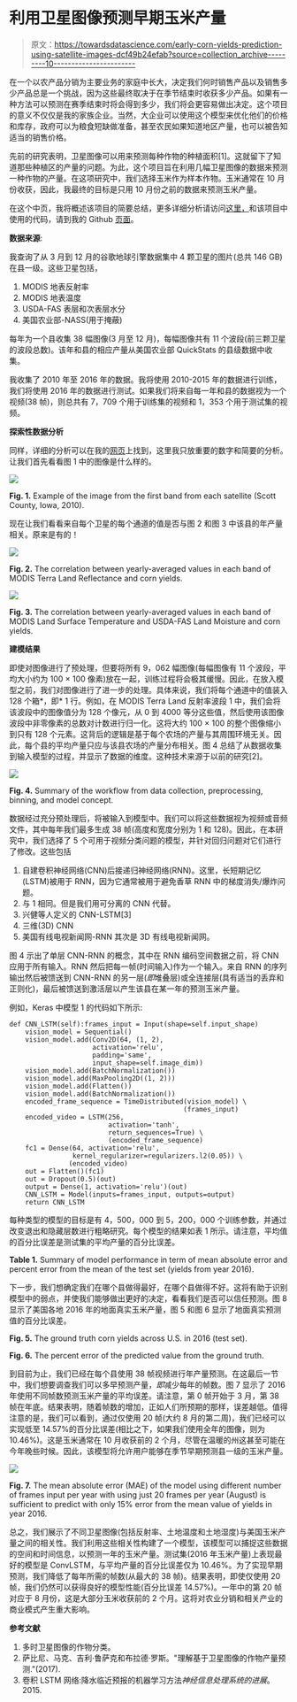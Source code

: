 # 利用卫星图像预测早期玉米产量

> 原文：<https://towardsdatascience.com/early-corn-yields-prediction-using-satellite-images-dcf49b24efab?source=collection_archive---------10----------------------->

在一个以农产品分销为主要业务的家庭中长大，决定我们何时销售产品以及销售多少产品总是一个挑战，因为这些最终取决于在季节结束时收获多少产品。如果有一种方法可以预测在赛季结束时将会得到多少，我们将会更容易做出决定。这个项目的意义不仅仅是我的家族企业。当然，大企业可以使用这个模型来优化他们的价格和库存，政府可以为粮食短缺做准备，甚至农民如果知道地区产量，也可以被告知适当的销售价格。

先前的研究表明，卫星图像可以用来预测每种作物的种植面积[1]。这就留下了知道那些种植区的产量的问题。为此，这个项目旨在利用几幅卫星图像的数据来预测一种作物的产量。在这项研究中，我们选择玉米作为样本作物。玉米通常在 10 月份收获，因此，我最终的目标是只用 10 月份之前的数据来预测玉米产量。

在这个中页，我将概述该项目的简要总结，更多详细分析请访问[这里，](https://tpjoe.gitlab.io/)和该项目中使用的代码，请到我的 Github [页面](https://github.com/tpjoe/SpringBoard/tree/master/Project%20II)。

**数据来源**:

我查询了从 3 月到 12 月的谷歌地球引擎数据集中 4 颗卫星的图片(总共 146 GB)在县一级。这些卫星包括，

1.  MODIS 地表反射率
2.  MODIS 地表温度
3.  USDA-FAS 表层和次表层水分
4.  美国农业部-NASS(用于掩蔽)

每年为一个县收集 38 幅图像(3 月至 12 月)，每幅图像共有 11 个波段(前三颗卫星的波段总数)。该年和县的相应产量从美国农业部 QuickStats 的县级数据中收集。

我收集了 2010 年至 2016 年的数据。我将使用 2010-2015 年的数据进行训练，我们将使用 2016 年的数据进行测试。如果我们将来自每一年和县的数据视为一个视频(38 帧)，则总共有 7，709 个用于训练集的视频和 1，353 个用于测试集的视频。

**探索性数据分析**

同样，详细的分析可以在我的[网页](https://tpjoe.gitlab.io/)上找到，这里我只放重要的数字和简要的分析。让我们首先看看图 1 中的图像是什么样的。

![](img/f5e21f84f906a8ed0948657782674e3d.png)

**Fig. 1.** Example of the image from the first band from each satellite (Scott County, Iowa, 2010).

现在让我们看看来自每个卫星的每个通道的值是否与图 2 和图 3 中该县的年产量相关。原来是有的！

![](img/de3ceb9bf05a714e74fc30cd9024bc7c.png)

**Fig. 2\.** The correlation between yearly-averaged values in each band of MODIS Terra Land Reflectance and corn yields.

![](img/5395e014521c7f1e19b294ed65a259df.png)

**Fig. 3.** The correlation between yearly-averaged values in each band of MODIS Land Surface Temperature and USDA-FAS Land Moisture and corn yields.

**建模结果**

即使对图像进行了预处理，但要将所有 9，062 幅图像(每幅图像有 11 个波段，平均大小约为 100 × 100 像素)放在一起，训练过程将会极其缓慢。因此，在放入模型之前，我们对图像进行了进一步的处理。具体来说，我们将每个通道中的值装入 128 个箱*，即* 1 行。例如，在 MODIS Terra Land 反射率波段 1 中，我们会将该波段中的图像值分为 128 个像元，从 0 到 4000 等分这些值，然后使用该图像波段中非零像素的总数对计数进行归一化。这将大约 100 × 100 的整个图像缩小到只有 128 个元素。这背后的逻辑是基于每个农场的产量与其周围环境无关。因此，每个县的平均产量只应与该县农场的产量分布相关。图 4 总结了从数据收集到输入模型的过程，并显示了数据的维度。这种技术来源于以前的研究[2]。

![](img/4ffb7dd07fdb16c47908ad86225b9f2a.png)

**Fig. 4\.** Summary of the workflow from data collection, preprocessing, binning, and model concept.

数据经过充分预处理后，将被输入到模型中。我们可以将这些数据视为视频或音频文件，其中每年我们最多生成 38 帧(高度和宽度分别为 1 和 128)。因此，在本研究中，我们选择了 5 个可用于视频分类问题的模型，并针对回归问题对它们进行了修改。这些包括

1.  自建卷积神经网络(CNN)后接递归神经网络(RNN)。这里，长短期记忆(LSTM)被用于 RNN，因为它通常被用于避免香草 RNN 中的梯度消失/爆炸问题。
2.  与 1 相同。但是我们用可分离的 CNN 代替。
3.  兴健等人定义的 CNN-LSTM[3]
4.  三维(3D) CNN
5.  美国有线电视新闻网-RNN 其次是 3D 有线电视新闻网。

图 4 示出了单层 CNN-RNN 的概念，其中在 RNN 编码空间数据之前，将 CNN 应用于所有输入。RNN 然后把每一帧(时间输入)作为一个输入。来自 RNN 的序列输出然后被馈送到 CNN-RNN 的另一层(*即*堆叠层)或全连接层(具有适当的丢弃和正则化)，最后被馈送到激活层以产生该县在某一年的预测玉米产量。

例如，Keras 中模型 1 的代码如下所示:

```
def CNN_LSTM(self):frames_input = Input(shape=self.input_shape)
    vision_model = Sequential()
    vision_model.add(Conv2D(64, (1, 2), 
                     activation='relu',
                     padding='same', 
                     input_shape=self.image_dim))
    vision_model.add(BatchNormalization())
    vision_model.add(MaxPooling2D((1, 2)))
    vision_model.add(Flatten())
    vision_model.add(BatchNormalization())
    encoded_frame_sequence = TimeDistributed(vision_model) \
                                            (frames_input)
    encoded_video = LSTM(256, 
                         activation='tanh', 
                         return_sequences=True) \
                         (encoded_frame_sequence)
    fc1 = Dense(64, activation='relu',
                kernel_regularizer=regularizers.l2(0.05)) \
               (encoded_video)
    out = Flatten()(fc1)
    out = Dropout(0.5)(out)
    output = Dense(1, activation='relu')(out)
    CNN_LSTM = Model(inputs=frames_input, outputs=output)
    return CNN_LSTM
```

每种类型的模型的目标是有 4，500，000 到 5，200，000 个训练参数，并通过改变退出和隐藏层数进行粗略研究。每个模型的结果如表 1 所示。请注意，平均值的百分比误差是测试集的平均产量的百分比误差。

**Table 1.** Summary of model performance in term of mean absolute error and percent error from the mean of the test set (yields from year 2016).

下一步，我们想确定我们在哪个县做得最好，在哪个县做得不好。这将有助于识别模型中的弱点，并使我们能够做出更好的决定，看看我们是否可以信任预测。图 8 显示了美国各地 2016 年的地面真实玉米产量，图 5 和图 6 显示了地面真实预测值的百分比误差。

**Fig. 5\.** The ground truth corn yields across U.S. in 2016 (test set).

**Fig. 6\.** The percent error of the predicted value from the ground truth.

到目前为止，我们已经在每个县使用 38 帧视频进行年产量预测。在这最后一节中，我们想要调查我们可以多早预测产量，*即*减少每年的帧数。图 7 显示了 2016 年使用不同帧数预测玉米产量的平均误差。请注意，第 0 帧开始于 3 月，第 38 帧在年底。结果表明，随着帧数的增加，正如人们所预期的那样，误差越低。值得注意的是，我们可以看到，通过仅使用 20 帧(大约 8 月的第二周)，我们已经可以实现低至 14.57%的百分比误差(相比之下，如果我们使用全年的图像，则为 10.46%)。这是玉米通常在 10 月收获前的 2 个月，尽管在温暖的州这甚至可能在今年晚些时候。因此，该模型将允许用户能够在季节早期预测县一级的玉米产量。

![](img/01487d2106bb290f53df8dd2bd0a6ae7.png)

**Fig. 7\.** The mean absolute error (MAE) of the model using different number of frames input per year with using just 20 frames per year (August) is sufficient to predict with only 15% error from the mean value of yields in year 2016.

总之，我们展示了不同卫星图像(包括反射率、土地温度和土地湿度)与美国玉米产量之间的相关性。我们利用这些相关性构建了一个模型，该模型可以捕捉这些数据的空间和时间信息，以预测一年的玉米产量。测试集(2016 年玉米产量)上表现最好的模型是 ConvLSTM，与平均产量的百分比误差仅为 10.46%。为了实现早期预测，我们降低了每年所需的帧数(从最大的 38 帧)。结果表明，即使仅使用 20 帧，我们仍然可以获得良好的模型性能(百分比误差 14.57%)。一年中的第 20 帧对应于 8 月份，这是大部分玉米收获前的 2 个月。这将对农业分销和相关产业的商业模式产生重大影响。

**参考文献**

1.  多时卫星图像的作物分类。
2.  萨比尼、马克、吉利·鲁萨克和布拉德·罗斯。"理解基于卫星图像的作物产量预测."(2017).
3.  卷积 LSTM 网络:降水临近预报的机器学习方法*神经信息处理系统的进展*。2015.